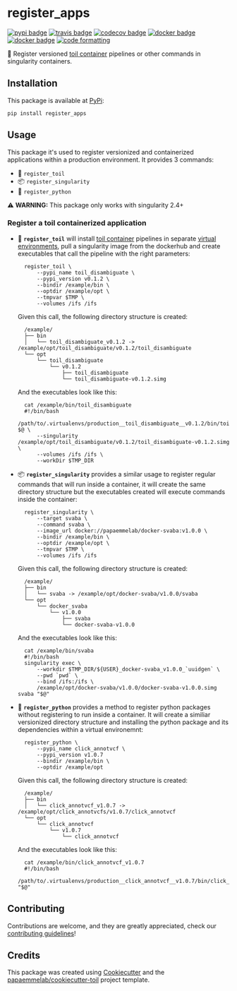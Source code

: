 # register_apps

[![pypi badge][pypi_badge]][pypi_base]
[![travis badge][travis_badge]][travis_base]
[![codecov badge][codecov_badge]][codecov_base]
[![docker badge][docker_badge]][docker_base]
[![docker badge][automated_badge]][docker_base]
[![code formatting][black_badge]][black_base]

👾 Register versioned [toil container] pipelines or other commands in singularity containers.

## Installation

This package is available at [PyPi][pypi_base]:

    pip install register_apps

## Usage

This package it's used to register versionized and containerized applications within a production environment. It provides 3 commands:

* 🍡 `register_toil`
* 📦 `register_singularity`
* 🐍 `register_python`

⚠️ **WARNING:** This package only works with singularity 2.4+

### Register a toil containerized application

* 🍡 **`register_toil`** will install [toil container] pipelines in separate [virtual environments], pull a singularity image from the dockerhub and create executables that call the pipeline with the right parameters:

        register_toil \
            --pypi_name toil_disambiguate \
            --pypi_version v0.1.2 \
            --bindir /example/bin \
            --optdir /example/opt \
            --tmpvar $TMP \
            --volumes /ifs /ifs

    Given this call, the following directory structure is created:

        /example/
        ├── bin
        │   └── toil_disambiguate_v0.1.2 -> /example/opt/toil_disambiguate/v0.1.2/toil_disambiguate
        └── opt
            └── toil_disambiguate
                └── v0.1.2
                    ├── toil_disambiguate
                    └── toil_disambiguate-v0.1.2.simg

    And the executables look like this:

        cat /example/bin/toil_disambiguate
        #!/bin/bash
        /path/to/.virtualenvs/production__toil_disambiguate__v0.1.2/bin/toil_disambiguate $@ \
            --singularity /example/opt/toil_disambiguate/v0.1.2/toil_disambiguate-v0.1.2.simg \
            --volumes /ifs /ifs \
            --workDir $TMP_DIR

* 📦 **`register_singularity`** provides a similar usage to register regular commands that will run inside a container, it will create the same directory structure but the executables created will execute commands inside the container:

        register_singularity \
            --target svaba \
            --command svaba \
            --image_url docker://papaemmelab/docker-svaba:v1.0.0 \
            --bindir /example/bin \
            --optdir /example/opt \
            --tmpvar $TMP \
            --volumes /ifs /ifs

    Given this call, the following directory structure is created:

        /example/
        ├── bin
        │   └── svaba -> /example/opt/docker-svaba/v1.0.0/svaba
        └── opt
            └── docker_svaba
                └── v1.0.0
                    ├── svaba
                    └── docker-svaba-v1.0.0

    And the executables look like this:

        cat /example/bin/svaba
        #!/bin/bash
        singularity exec \
            --workdir $TMP_DIR/${USER}_docker-svaba_v1.0.0_`uuidgen` \
            --pwd `pwd` \
            --bind /ifs:/ifs \
            /example/opt/docker-svaba/v1.0.0/docker-svaba-v1.0.0.simg svaba "$@"

* 🐍 **`register_python`** provides a method to register python packages without registering to run inside a container. It will create a similiar versionized directory structure and installing the python package and its dependencies within a virtual environemnt:

        register_python \
            --pypi_name click_annotvcf \
            --pypi_version v1.0.7
            --bindir /example/bin \
            --optdir /example/opt

    Given this call, the following directory structure is created:

        /example/
        ├── bin
        │   └── click_annotvcf_v1.0.7 -> /example/opt/click_annotvcfs/v1.0.7/click_annotvcf
        └── opt
            └── click_annotvcf
                └── v1.0.7
                    └── click_annotvcf

    And the executables look like this:

        cat /example/bin/click_annotvcf_v1.0.7
        #!/bin/bash
        /path/to/.virtualenvs/production__click_annotvcf__v1.0.7/bin/click_annotvcf "$@"


## Contributing

Contributions are welcome, and they are greatly appreciated, check our [contributing guidelines](.github/CONTRIBUTING.md)!

## Credits

This package was created using [Cookiecutter] and the
[papaemmelab/cookiecutter-toil] project template.

[virtual environments]: http://virtualenvwrapper.readthedocs.io/en/latest/
[toil container]: https://github.com/papaemmelab/toil_container
[singularity]: http://singularity.lbl.gov/
[docker2singularity]: https://github.com/singularityware/docker2singularity
[cookiecutter]: https://github.com/audreyr/cookiecutter
[papaemmelab/cookiecutter-toil]: https://github.com/papaemmelab/cookiecutter-toil
[`--batchSystem`]: http://toil.readthedocs.io/en/latest/developingWorkflows/batchSystem.html?highlight=BatchSystem
[docker_base]: https://hub.docker.com/r/papaemmelab/register_apps
[docker_badge]: https://img.shields.io/docker/build/papaemmelab/register_apps.svg
[automated_badge]: https://img.shields.io/docker/automated/papaemmelab/register_apps.svg
[codecov_badge]: https://codecov.io/gh/papaemmelab/register_apps/branch/master/graph/badge.svg
[codecov_base]: https://codecov.io/gh/papaemmelab/register_apps
[pypi_badge]: https://img.shields.io/pypi/v/register_apps.svg
[pypi_base]: https://pypi.org/pypi/register_apps
[travis_badge]: https://img.shields.io/travis/papaemmelab/register_apps.svg
[travis_base]: https://travis-ci.org/papaemmelab/register_apps
[black_badge]: https://img.shields.io/badge/code%20style-black-000000.svg
[black_base]: https://github.com/ambv/black

